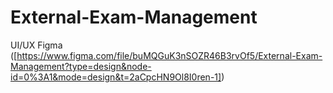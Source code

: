 # External-Exam-Management

UI/UX Figma
([https://www.figma.com/file/buMQGuK3nSOZR46B3rvOf5/External-Exam-Management?type=design&node-id=0%3A1&mode=design&t=2aCpcHN9Ol8I0ren-1])
